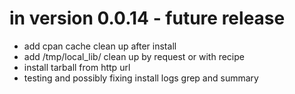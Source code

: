# in version 0.0.14 - future release
- add cpan cache clean up after install
- add /tmp/local_lib/ clean up by request or with recipe
- install tarball from http url
- testing and possibly fixing install logs grep and summary

